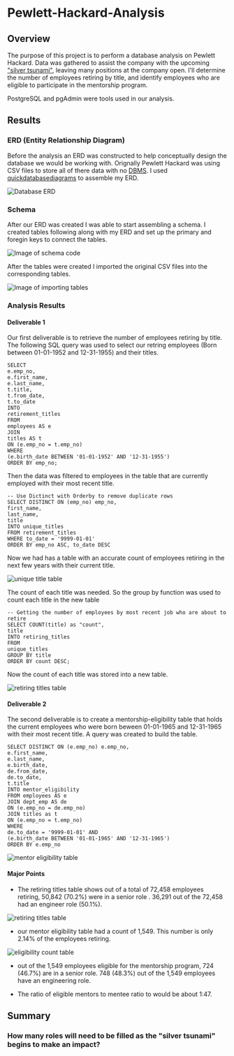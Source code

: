 # Pewlett-Hackard-Analysis
## Overview
The purpose of this project is to perform a database analysis on Pewlett Hackard. Data was gathered to assist the company with the upcoming ["silver tsunami"](https://amesite.com/blogs/how-will-the-silver-tsunami-affect-industry/), leaving many positions at the company open. I'll determine the number of employees retiring by title, and identify employees who are eligible to participate in the mentorship program.

PostgreSQL and pgAdmin were tools used in our analysis.

## Results

### ERD (Entity Relationship Diagram)
Before the analysis an ERD was constructed to help conceptually design the database we would be working with. Orignally Pewlett Hackard was using CSV files to store all of there data with no [DBMS](https://www.appdynamics.com/topics/database-management-systems#:~:text=Optimizing%20database%20performance-,What%20is%20DBMS%3F,delete%20data%20in%20the%20database.). I used [quickdatabasediagrams](https://www.quickdatabasediagrams.com/) to assemble my ERD.

![Database ERD](/Resources/EmployeeDB.png)

### Schema
After our ERD was created I was able to start assembling a schema. I created tables following along with my ERD and set up the primary and foregin keys to connect the tables.

![Image of schema code](/Resources/Schema.PNG)

After the tables were created I imported the original CSV files into the corresponding tables.

![Image of importing tables](/Resources/Importing.PNG)

### Analysis Results
#### Deliverable 1
Our first deliverable is to retrieve the number of employees retiring by title. The following SQL query was used to select our retring employees (Born between 01-01-1952 and 12-31-1955) and their titles. 

```
SELECT
e.emp_no,
e.first_name,
e.last_name,
t.title,
t.from_date,
t.to_date
INTO
retirement_titles
FROM
employees AS e
JOIN
titles AS t
ON (e.emp_no = t.emp_no)
WHERE
(e.birth_date BETWEEN '01-01-1952' AND '12-31-1955')
ORDER BY emp_no;
```
Then the data was filtered to employees in the table that are currently employed with their most recent title.

```
-- Use Dictinct with Orderby to remove duplicate rows
SELECT DISTINCT ON (emp_no) emp_no,
first_name,
last_name,
title
INTO unique_titles
FROM retirement_titles
WHERE to_date = '9999-01-01'
ORDER BY emp_no ASC, to_date DESC
```

Now we had has a table with an accurate count of employees retiring in the next few years with their current title.

![unique title table](/Resources/unique_titles.PNG)

The count of each title was needed. So the group by function was used to count each title in the new table

```
-- Getting the number of employees by most recent job who are about to retire
SELECT COUNT(title) as "count",
title
INTO retiring_titles
FROM
unique_titles
GROUP BY title
ORDER BY count DESC;
```
Now the count of each title was stored into a new table.

![retiring titles table](/Resources/retiring_titles.PNG)

#### Deliverable 2
The second deliverable is to create a mentorship-eligibility table that holds the current employees who were born beween 01-01-1965 and 12-31-1965 with their most recent title. A query was created to build the table.

```
SELECT DISTINCT ON (e.emp_no) e.emp_no, 
e.first_name,
e.last_name,
e.birth_date,
de.from_date,
de.to_date,
t.title
INTO mentor_eligibility
FROM employees AS e
JOIN dept_emp AS de
ON (e.emp_no = de.emp_no)
JOIN titles as t
ON (e.emp_no = t.emp_no)
WHERE
de.to_date = '9999-01-01' AND
(e.birth_date BETWEEN '01-01-1965' AND '12-31-1965')
ORDER BY e.emp_no
```
![mentor eligibility table](/Resources/mentor_eligibility.PNG)

#### Major Points
- The retiring titles table shows out of a total of 72,458 employees retiring, 50,842 (70.2%) were in a senior role . 36,291 out of the 72,458 had an engineer role (50.1%). 

![retiring titles table](/Resources/retiring_titles.PNG)

- our mentor eligibility table had a count of 1,549. This number is only 2.14% of the employees retiring.

![eligibility count table](/Resources/eligibility_count.PNG)

- out of the 1,549 employees eligible for the mentorship program, 724 (46.7%) are in a senior role. 748 (48.3%) out of the 1,549 employees have an engineering role.

- The ratio of eligible mentors to mentee ratio to would be about 1:47.

## Summary
### How many roles will need to be filled as the "silver tsunami" begins to make an impact?
